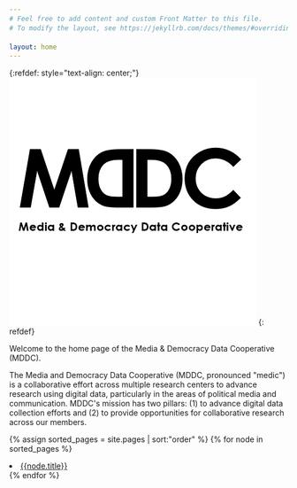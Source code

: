 ```yaml
---
# Feel free to add content and custom Front Matter to this file.
# To modify the layout, see https://jekyllrb.com/docs/themes/#overriding-theme-defaults

layout: home
---
```


{:refdef: style="text-align: center;"}
![MDDC Logo](/assets/images/mddc_logo.png)
{: refdef}

Welcome to the home page of the Media & Democracy Data Cooperative (MDDC). 	

The Media and Democracy Data Cooperative (MDDC, pronounced "medic") is a collaborative effort across multiple research centers to advance research using digital data, particularly in the areas of political media and communication. MDDC's mission has two pillars: (1) to advance digital data collection efforts and (2) to provide opportunities for collaborative research across our members.

{% assign sorted_pages = site.pages | sort:"order" %}
{% for node in sorted_pages %}
  <li><a href="{{node.url}}">{{node.title}}</a></li>
{% endfor %}